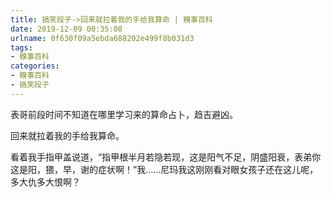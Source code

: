 ```yaml
---
title: 搞笑段子->回来就拉着我的手给我算命 | 糗事百科
date: 2019-12-09 00:35:08
urlname: 0f630f09a5ebda688202e499f8b031d3
tags: 
- 糗事百科
categories:
- 糗事百科
- 搞笑段子
---
```

表哥前段时间不知道在哪里学习来的算命占卜，趋吉避凶。

回来就拉着我的手给我算命。

看着我手指甲盖说道，“指甲根半月若隐若现，这是阳气不足，阴盛阳衰，表弟你这是阳，猥，早，谢的症状啊！”我……尼玛我这刚刚看对眼女孩子还在这儿呢，多大仇多大恨啊？


